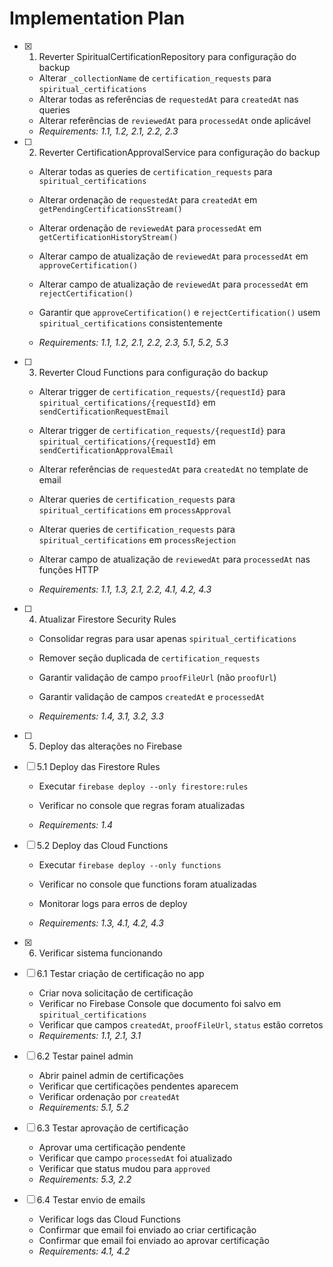 # Implementation Plan

- [x] 1. Reverter SpiritualCertificationRepository para configuração do backup


  - Alterar `_collectionName` de `certification_requests` para `spiritual_certifications`
  - Alterar todas as referências de `requestedAt` para `createdAt` nas queries
  - Alterar referências de `reviewedAt` para `processedAt` onde aplicável
  - _Requirements: 1.1, 1.2, 2.1, 2.2, 2.3_



- [ ] 2. Reverter CertificationApprovalService para configuração do backup
  - Alterar todas as queries de `certification_requests` para `spiritual_certifications`
  - Alterar ordenação de `requestedAt` para `createdAt` em `getPendingCertificationsStream()`
  - Alterar ordenação de `reviewedAt` para `processedAt` em `getCertificationHistoryStream()`
  - Alterar campo de atualização de `reviewedAt` para `processedAt` em `approveCertification()`
  - Alterar campo de atualização de `reviewedAt` para `processedAt` em `rejectCertification()`


  - Garantir que `approveCertification()` e `rejectCertification()` usem `spiritual_certifications` consistentemente
  - _Requirements: 1.1, 1.2, 2.1, 2.2, 2.3, 5.1, 5.2, 5.3_

- [ ] 3. Reverter Cloud Functions para configuração do backup
  - Alterar trigger de `certification_requests/{requestId}` para `spiritual_certifications/{requestId}` em `sendCertificationRequestEmail`
  - Alterar trigger de `certification_requests/{requestId}` para `spiritual_certifications/{requestId}` em `sendCertificationApprovalEmail`
  - Alterar referências de `requestedAt` para `createdAt` no template de email


  - Alterar queries de `certification_requests` para `spiritual_certifications` em `processApproval`
  - Alterar queries de `certification_requests` para `spiritual_certifications` em `processRejection`
  - Alterar campo de atualização de `reviewedAt` para `processedAt` nas funções HTTP
  - _Requirements: 1.1, 1.3, 2.1, 2.2, 4.1, 4.2, 4.3_





- [ ] 4. Atualizar Firestore Security Rules
  - Consolidar regras para usar apenas `spiritual_certifications`
  - Remover seção duplicada de `certification_requests`


  - Garantir validação de campo `proofFileUrl` (não `proofUrl`)
  - Garantir validação de campos `createdAt` e `processedAt`
  - _Requirements: 1.4, 3.1, 3.2, 3.3_






- [ ] 5. Deploy das alterações no Firebase
- [ ] 5.1 Deploy das Firestore Rules
  - Executar `firebase deploy --only firestore:rules`

  - Verificar no console que regras foram atualizadas
  - _Requirements: 1.4_

- [ ] 5.2 Deploy das Cloud Functions
  - Executar `firebase deploy --only functions`

  - Verificar no console que functions foram atualizadas
  - Monitorar logs para erros de deploy
  - _Requirements: 1.3, 4.1, 4.2, 4.3_

- [x] 6. Verificar sistema funcionando

- [ ] 6.1 Testar criação de certificação no app
  - Criar nova solicitação de certificação
  - Verificar no Firebase Console que documento foi salvo em `spiritual_certifications`
  - Verificar que campos `createdAt`, `proofFileUrl`, `status` estão corretos
  - _Requirements: 1.1, 2.1, 3.1_

- [ ] 6.2 Testar painel admin
  - Abrir painel admin de certificações
  - Verificar que certificações pendentes aparecem
  - Verificar ordenação por `createdAt`
  - _Requirements: 5.1, 5.2_

- [ ] 6.3 Testar aprovação de certificação
  - Aprovar uma certificação pendente
  - Verificar que campo `processedAt` foi atualizado
  - Verificar que status mudou para `approved`
  - _Requirements: 5.3, 2.2_

- [ ] 6.4 Testar envio de emails
  - Verificar logs das Cloud Functions
  - Confirmar que email foi enviado ao criar certificação
  - Confirmar que email foi enviado ao aprovar certificação
  - _Requirements: 4.1, 4.2_

